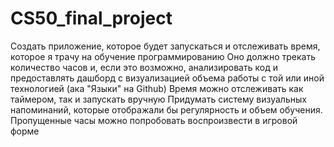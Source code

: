 # CS50_final_project
Создать приложение, которое будет запускаться и отслеживать время, которое я трачу на обучение программированию
Оно должно трекать количество часов и, если это возможно, анализировать код и предоставлять дашборд с визуализацией объема работы с той или иной технологией (ака "Языки" на Github)
Время можно отслеживать как таймером, так и запускать вручную
Придумать систему визуальных напоминаний, которые отображали бы регулярность и объем обучения. Пропущенные часы можно попробовать воспроизвести в игровой форме